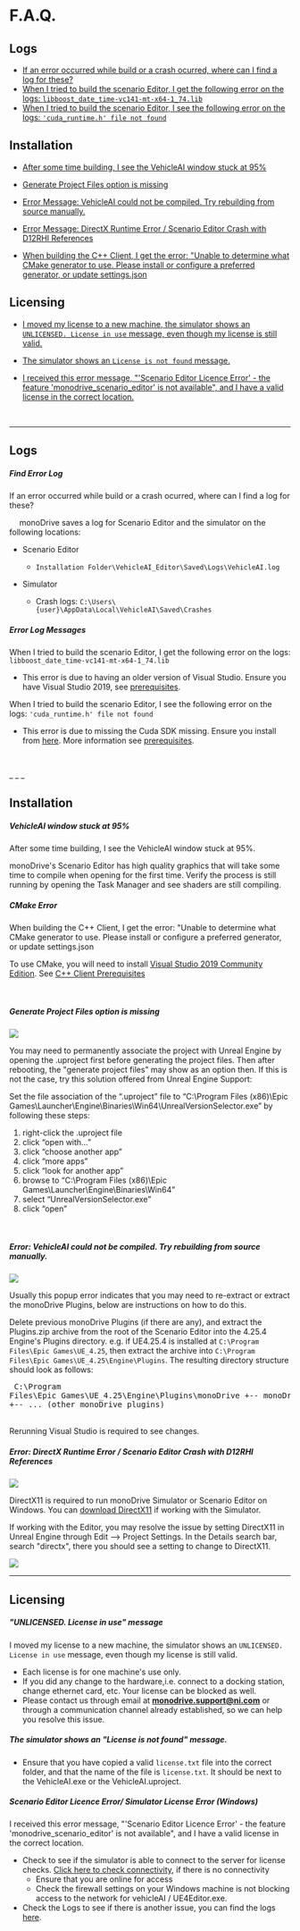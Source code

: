 # F.A.Q.   

<h2> Logs </h2>

- [ If an error occurred while build or a crash ocurred, where can I find a log for these?](./#find-error-log)
- [When I tried to build the scenario Editor, I get the following error on the logs: ```libboost_date_time-vc141-mt-x64-1_74.lib```](./#error-log-messages)
- [When I tried to build the scenario Editor, I see the following error on the logs: ```'cuda_runtime.h' file not found```](./#error-log-messages)

<h2> Installation </h2>

- [After some time building, I see the VehicleAI window stuck at 95%](./#vehicleai-window-stuck-at-95)
- [Generate Project Files option is missing](./#generate-project-files-option-is-missing)
- [Error Message: VehicleAI could not be compiled. Try rebuilding from source manually.](./#error-vehicleai-could-not-be-compiled-try-rebuilding-from-source-manually)
- [Error Message: DirectX Runtime Error / Scenario Editor Crash with D12RHI References](./#error-directx-runtime-error-scenario-editor-crash-with-d12rhi-references)

- [When building the C++ Client, I get the error: "Unable to determine what CMake generator to use. Please install or configure a preferred generator, or update settings.json](./#cmake-error)

<h2> Licensing </h2>

- [I moved my license to a new machine, the simulator shows an ```UNLICENSED. License in use``` message, even though my license is still valid.](./#unlicensed-license-in-use-message)
- [The simulator shows an ```License is not found``` message.](./#the-simulator-shows-an-license-is-not-found-message)

- [I received this error message, "'Scenario Editor Licence Error' - the feature 'monodrive_scenario_editor' is not available", and I have a valid license in the correct location.](./#scenario-editor-licence-error-simulator-license-error-windows)

<p>&nbsp;</p>

_ _ _ 

## Logs

##### Find Error Log

If an error occurred while build or a crash ocurred, where can I find a log for these?

&emsp; monoDrive saves a log for Scenario Editor and the simulator on the following locations:

 - Scenario Editor   
    - `Installation Folder\VehicleAI_Editor\Saved\Logs\VehicleAI.log`

 - Simulator   
    - Crash logs: `C:\Users\{user}\AppData\Local\VehicleAI\Saved\Crashes`

##### Error Log Messages

When I tried to build the scenario Editor, I get the following error on the logs: ```libboost_date_time-vc141-mt-x64-1_74.lib```

- This error is due to having an older version of Visual Studio. Ensure you have Visual Studio 2019, see [prerequisites](Getting_Started.md). 

When I tried to build the scenario Editor, I see the following error on the logs: ```'cuda_runtime.h' file not found```

-  This error is due to missing the Cuda SDK missing. Ensure you install from [here](https://developer.nvidia.com/cuda-10.2-download-archive). More information see [prerequisites](Getting_Started.md).   
<p>&nbsp;</p>
_ _ _ 

## Installation

##### VehicleAI window stuck at 95%

After some time building, I see the VehicleAI window stuck at 95%.

monoDrive's Scenario Editor has high quality graphics that will take some time to compile when opening for the first time. Verify the process is still running by opening the Task Manager and see shaders are still compiling.

##### CMake Error

When building the C++ Client, I get the error: "Unable to determine what CMake generator to use. Please install or configure a preferred generator, or update settings.json

To use CMake, you will need to install [Visual Studio 2019 Community Edition](https://visualstudio.microsoft.com/vs/community/). See [C++ Client Prerequisites](./cpp_client/cpp_quick_start.md)

<p>&nbsp;</p>

##### Generate Project Files option is missing 

<div class="img_container">
   <img class='lg_img' src="../imgs/faq_generate.png"/>
</div>

You may need to permanently associate the project with Unreal Engine by opening the .uproject first before generating the project files. Then after rebooting, the "generate project files" may show as an option then. If this is not the case, try this solution offered from Unreal Engine Support:

Set the file association of the “.uproject” file to “C:\Program Files (x86)\Epic Games\Launcher\Engine\Binaries\Win64\UnrealVersionSelector.exe” by following these steps:

   1. right-click the .uproject file
   1. click “open with…”
   1. click “choose another app”
   1. click “more apps”
   1. click “look for another app”
   1. browse to “C:\Program Files (x86)\Epic Games\Launcher\Engine\Binaries\Win64”
   1. select “UnrealVersionSelector.exe”
   1. click “open”

<p>&nbsp;</p>

##### Error: VehicleAI could not be compiled. Try rebuilding from source manually.

<div class="img_container">
   <img class='lg_img' src="../imgs/faq_rebuild.png"/>
</div>

Usually this popup error indicates that you may need to re-extract or extract the monoDrive Plugins, below are instructions on how to do this. 

Delete previous monoDrive Plugins (if there are any), and extract the Plugins.zip archive from the root of the Scenario Editor into the 4.25.4 Engine's Plugins directory. e.g. if UE4.25.4 is installed at `C:\Program Files\Epic Games\UE_4.25`, then extract the archive into `C:\Program Files\Epic Games\UE_4.25\Engine\Plugins`. The resulting directory structure should look as follows:
    <pre>
        C:\Program Files\Epic Games\UE_4.25\Engine\Plugins\monoDrive
            +-- monoDriveSensors
            +-- ... (other monoDrive plugins)
    </pre>         
Rerunning Visual Studio is required to see changes. 

##### Error: DirectX Runtime Error / Scenario Editor Crash with D12RHI References

<div class="img_container">
   <img class='lg_img' src="../imgs/faq_dx11_2.png"/>
</div>

DirectX11 is required to run monoDrive Simulator or Scenario Editor on Windows. You can [download DirectX11](https://www.microsoft.com/en-us/Download/confirmation.aspx?id=35) if working with the Simulator.

If working with the Editor, you may resolve the issue by setting DirectX11 in Unreal Engine through Edit --> Project Settings. In the Details search bar, search "directx", there you should see a setting to change to DirectX11. 

<div class="img_container">
   <img class='lg_img' src="../imgs/faq_dx11.png"/>
</div>

_ _ _ 

## Licensing 

##### "UNLICENSED. License in use" message

I moved my license to a new machine, the simulator shows an ```UNLICENSED. License in use``` message, even though my license is still valid.

- Each license is for one machine's use only. 
- If you did any change to the hardware,i.e. connect to a docking station, change ethernet card, etc. Your license can be blocked as well. 
- Please contact us through email at **monodrive.support@ni.com** or through a communication channel already established, so we can help you resolve this issue. 

##### The simulator shows an "License is not found" message.

- Ensure that you have copied a valid `license.txt` file into the correct folder, and that the name of the file is `license.txt`. It should be next to the VehicleAI.exe or the VehicleAI.uproject.   

##### Scenario Editor Licence Error/ Simulator License Error (Windows)

I received this error message, "'Scenario Editor Licence Error' - the feature 'monodrive_scenario_editor' is not available", and I have a valid license in the correct location.

 - Check to see if the simulator is able to connect to the server for license checks. [Click here to check connectivity](https://api.monodrive.io/api/v1/status), if there is no connectivity
    - Ensure that you are online for access
    - Check the firewall settings on your Windows machine is not blocking access to the network for vehicleAI / UE4Editor.exe. 
- Check the Logs to see if there is another issue, you can find the logs [here]((./#find-error-log)).

<p>&nbsp;</p>

